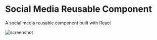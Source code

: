 # Social Media Reusable Component

A social media reusable component built with React

![screenshot](https://res.cloudinary.com/dz209s6jk/image/upload/v1705487899/Challenges/uexlm4gqpyytruswkf8a.jpg)
